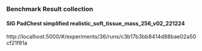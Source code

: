 ### Benchmark Result collection

#### SIG PadChest simplified realistic_soft_tissue_mass_256_v02_221224 

http://localhost:5000/#/experiments/36/runs/c3b17b3bb8414d88bae02a50cf21f91a

